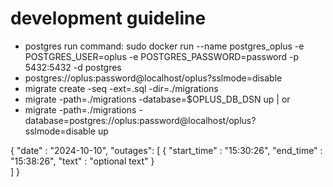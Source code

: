 # development guideline


- postgres run command: sudo docker run --name postgres_oplus -e POSTGRES_USER=oplus -e POSTGRES_PASSWORD=password -p 5432:5432 -d postgres
- postgres://oplus:password@localhost/oplus?sslmode=disable
- migrate create -seq -ext=.sql -dir=./migrations <migration name>
- migrate -path=./migrations -database=$OPLUS_DB_DSN up  | or
- migrate -path=./migrations -database=postgres://oplus:password@localhost/oplus?sslmode=disable up



{
    "date" : "2024-10-10",
    "outages": [
        { 
            "start_time" : "15:30:26",
            "end_time" : "15:38:26",
            "text" : "optional text"
        }    
    ]
}